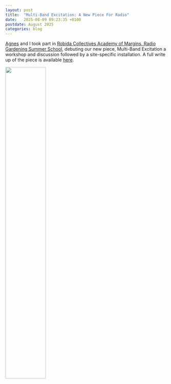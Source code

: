 ```yaml
---
layout: post
title:  "Multi-Band Excitation: A New Piece For Radio"
date:   2025-08-09 09:23:35 +0100
postdate: August 2025
categories: blog
---
```


[Agnes][agnes] and I took part in [Robida Collectives Academy of Margins, Radio Gardening Summer School][robida], debuting our new piece, Multi-Band Excitation a workshop and discussion followed by a site-specific installation. A full write up of the piece is available [here][here].

<a href="/assets/img/multibandexcitation/mbeinstallfilm.jpg"><img src="/assets/img/multibandexcitation/mbeinstallfilm.jpg" height="auto" width="50%"/></a>

[agnes]: https://agnescameron.info/
[robida]: https://robidacollective.com/projects/academy-of-margins/summer-school-of-the-academy-of-margins-2025
[here]: https://otherkat.com/rehearsals/2025-08-05-multi---band-excitation-(topolò-workshop).html
